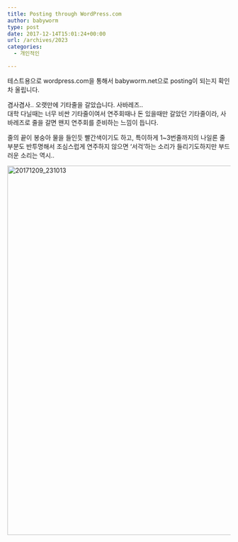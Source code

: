 ```yaml
---
title: Posting through WordPress.com
author: babyworm
type: post
date: 2017-12-14T15:01:24+00:00
url: /archives/2023
categories:
  - 개인적인

---
```

테스트용으로 wordpress.com을 통해서 babyworm.net으로 posting이 되는지 확인차 올립니다.

겸사겸사.. 오랫만에 기타줄을 갈았습니다. 사바레즈..  
대학 다닐때는 너무 비싼 기타줄이여서 연주회때나 돈 있을때만 갈았던 기타줄이라, 사바레즈로 줄을 갈면 왠지 연주회를 준비하는 느낌이 듭니다.

줄의 끝이 봉숭아 물을 들인듯 빨간색이기도 하고, 특이하게 1~3번줄까지의 나일론 줄 부분도 반투명해서 조심스럽게 연주하지 않으면 &#8216;서걱&#8217;하는 소리가 들리기도하지만 부드러운 소리는 역시..

<img loading="lazy" decoding="async" class="alignnone size-full wp-image-2024" src="https://i0.wp.com/babyworm.net/wordpress/wp-content/uploads/2017/12/20171209_231013.jpg?resize=625%2C833" alt="20171209_231013" width="625" height="833" srcset="https://i0.wp.com/babyworm.net/wordpress/wp-content/uploads/2017/12/20171209_231013.jpg?w=3024 3024w, https://i0.wp.com/babyworm.net/wordpress/wp-content/uploads/2017/12/20171209_231013.jpg?resize=225%2C300 225w, https://i0.wp.com/babyworm.net/wordpress/wp-content/uploads/2017/12/20171209_231013.jpg?resize=768%2C1024 768w, https://i0.wp.com/babyworm.net/wordpress/wp-content/uploads/2017/12/20171209_231013.jpg?w=1250 1250w, https://i0.wp.com/babyworm.net/wordpress/wp-content/uploads/2017/12/20171209_231013.jpg?w=1875 1875w" sizes="(max-width: 625px) 100vw, 625px" data-recalc-dims="1" /> 

&nbsp;